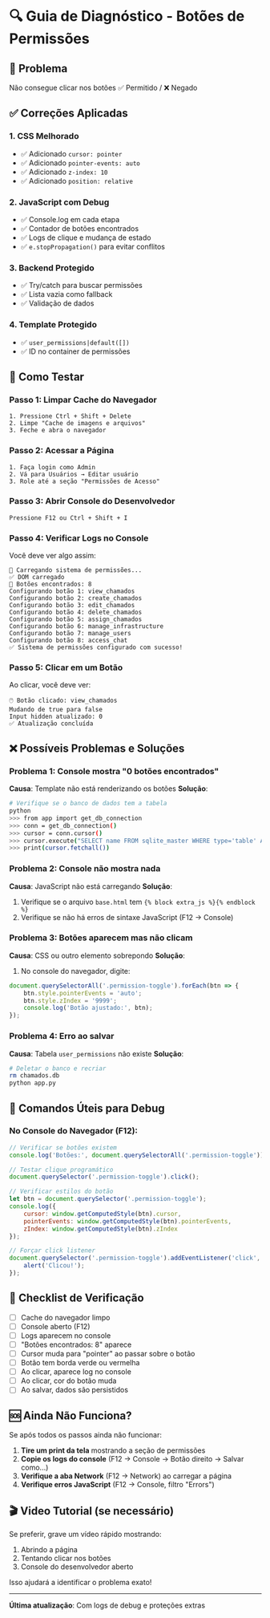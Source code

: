# 🔍 Guia de Diagnóstico - Botões de Permissões

## 🎯 Problema
Não consegue clicar nos botões ✅ Permitido / ❌ Negado

## ✅ Correções Aplicadas

### 1. **CSS Melhorado**
- ✅ Adicionado `cursor: pointer`
- ✅ Adicionado `pointer-events: auto`
- ✅ Adicionado `z-index: 10`
- ✅ Adicionado `position: relative`

### 2. **JavaScript com Debug**
- ✅ Console.log em cada etapa
- ✅ Contador de botões encontrados
- ✅ Logs de clique e mudança de estado
- ✅ `e.stopPropagation()` para evitar conflitos

### 3. **Backend Protegido**
- ✅ Try/catch para buscar permissões
- ✅ Lista vazia como fallback
- ✅ Validação de dados

### 4. **Template Protegido**
- ✅ `user_permissions|default([])`
- ✅ ID no container de permissões

## 🧪 Como Testar

### Passo 1: Limpar Cache do Navegador
```
1. Pressione Ctrl + Shift + Delete
2. Limpe "Cache de imagens e arquivos"
3. Feche e abra o navegador
```

### Passo 2: Acessar a Página
```
1. Faça login como Admin
2. Vá para Usuários → Editar usuário
3. Role até a seção "Permissões de Acesso"
```

### Passo 3: Abrir Console do Desenvolvedor
```
Pressione F12 ou Ctrl + Shift + I
```

### Passo 4: Verificar Logs no Console

Você deve ver algo assim:

```
🔧 Carregando sistema de permissões...
✅ DOM carregado
🔘 Botões encontrados: 8
Configurando botão 1: view_chamados
Configurando botão 2: create_chamados
Configurando botão 3: edit_chamados
Configurando botão 4: delete_chamados
Configurando botão 5: assign_chamados
Configurando botão 6: manage_infrastructure
Configurando botão 7: manage_users
Configurando botão 8: access_chat
✅ Sistema de permissões configurado com sucesso!
```

### Passo 5: Clicar em um Botão

Ao clicar, você deve ver:

```
🖱️ Botão clicado: view_chamados
Mudando de true para false
Input hidden atualizado: 0
✅ Atualização concluída
```

## ❌ Possíveis Problemas e Soluções

### Problema 1: Console mostra "0 botões encontrados"
**Causa**: Template não está renderizando os botões
**Solução**:
```bash
# Verifique se o banco de dados tem a tabela
python
>>> from app import get_db_connection
>>> conn = get_db_connection()
>>> cursor = conn.cursor()
>>> cursor.execute("SELECT name FROM sqlite_master WHERE type='table' AND name='user_permissions'")
>>> print(cursor.fetchall())
```

### Problema 2: Console não mostra nada
**Causa**: JavaScript não está carregando
**Solução**:
1. Verifique se o arquivo `base.html` tem `{% block extra_js %}{% endblock %}`
2. Verifique se não há erros de sintaxe JavaScript (F12 → Console)

### Problema 3: Botões aparecem mas não clicam
**Causa**: CSS ou outro elemento sobrepondo
**Solução**:
1. No console do navegador, digite:
```javascript
document.querySelectorAll('.permission-toggle').forEach(btn => {
    btn.style.pointerEvents = 'auto';
    btn.style.zIndex = '9999';
    console.log('Botão ajustado:', btn);
});
```

### Problema 4: Erro ao salvar
**Causa**: Tabela `user_permissions` não existe
**Solução**:
```bash
# Deletar o banco e recriar
rm chamados.db
python app.py
```

## 🔧 Comandos Úteis para Debug

### No Console do Navegador (F12):

```javascript
// Verificar se botões existem
console.log('Botões:', document.querySelectorAll('.permission-toggle'));

// Testar clique programático
document.querySelector('.permission-toggle').click();

// Verificar estilos do botão
let btn = document.querySelector('.permission-toggle');
console.log({
    cursor: window.getComputedStyle(btn).cursor,
    pointerEvents: window.getComputedStyle(btn).pointerEvents,
    zIndex: window.getComputedStyle(btn).zIndex
});

// Forçar click listener
document.querySelector('.permission-toggle').addEventListener('click', function() {
    alert('Clicou!');
});
```

## 📝 Checklist de Verificação

- [ ] Cache do navegador limpo
- [ ] Console aberto (F12)
- [ ] Logs aparecem no console
- [ ] "Botões encontrados: 8" aparece
- [ ] Cursor muda para "pointer" ao passar sobre o botão
- [ ] Botão tem borda verde ou vermelha
- [ ] Ao clicar, aparece log no console
- [ ] Ao clicar, cor do botão muda
- [ ] Ao salvar, dados são persistidos

## 🆘 Ainda Não Funciona?

Se após todos os passos ainda não funcionar:

1. **Tire um print da tela** mostrando a seção de permissões
2. **Copie os logs do console** (F12 → Console → Botão direito → Salvar como...)
3. **Verifique a aba Network** (F12 → Network) ao carregar a página
4. **Verifique erros JavaScript** (F12 → Console, filtro "Errors")

## 🎬 Video Tutorial (se necessário)

Se preferir, grave um vídeo rápido mostrando:
1. Abrindo a página
2. Tentando clicar nos botões
3. Console do desenvolvedor aberto

Isso ajudará a identificar o problema exato!

---

**Última atualização**: Com logs de debug e proteções extras

